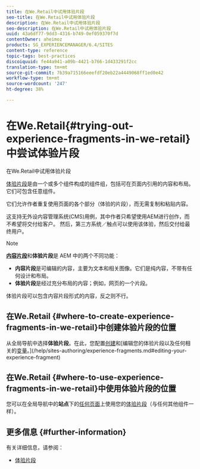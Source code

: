 ```yaml
---
title: 在We.Retail中试用体验片段
seo-title: 在We.Retail中试用体验片段
description: 在We.Retail中试用体验片段
seo-description: 在We.Retail中试用体验片段
uuid: 43a6df77-9dd3-4316-b749-0ef059370f7d
contentOwner: aheimoz
products: SG_EXPERIENCEMANAGER/6.4/SITES
content-type: reference
topic-tags: best-practices
discoiquuid: fe44a941-a09b-4421-b766-1d433291f2cc
translation-type: tm+mt
source-git-commit: 7b39a715166eeefdf20eb22a4449068ff1ed0e42
workflow-type: tm+mt
source-wordcount: '247'
ht-degree: 38%

---
```



# 在We.Retail{#trying-out-experience-fragments-in-we-retail}中尝试体验片段

在We.Retail中试用体验片段

[体验片段](/help/sites-authoring/experience-fragments.md)是由一个或多个组件构成的组件组，包括可在页面内引用的内容和布局。它们可包含任意组件。

它们允许作者重复使用页面的各个部分（体验的片段），而无需复制和粘贴内容。

这支持无外设内容管理系统(CMS)用例，其中作者只希望使用AEM进行创作，而不希望将交付给客户。 然后，第三方系统／触点可以使用该体验，然后交付给最终用户。

>[!NOTE]
>
>**[内容片段](/help/sites-developing/we-retail-content-fragments.md)**&#x200B;和&#x200B;**体验片段**&#x200B;是 AEM 中的两个不同功能：
>
>* **内容片段**&#x200B;是可编辑的内容，主要为文本和相关图像。它们是纯内容，不带有任何设计和布局。
>* **体验片段**&#x200B;是经过充分布局的内容；例如，网页的一个片段。

>
>
体验片段可以包含内容片段形式的内容，反之则不行。

## 在We.Retail {#where-to-create-experience-fragments-in-we-retail}中创建体验片段的位置

从全局导航中选择&#x200B;**体验片段**。在此，您配置[创建](/help/sites-authoring/experience-fragments.md#creating-an-experience-fragment)和[编辑您的体验片段以及任何相关的[变量](/help/sites-authoring/experience-fragments.md#creating-an-experience-fragment-variation)。](/help/sites-authoring/experience-fragments.md#editing-your-experience-fragment)

## 在We.Retail {#where-to-use-experience-fragments-in-we-retail}中使用体验片段的位置

您可以在全局导航中的&#x200B;**站点**&#x200B;下的[任何页面](/help/sites-authoring/editing-content.md)上使用您的[体验片段](/help/sites-authoring/experience-fragments.md#using-your-experience-fragment)（与任何其他组件一样）。

## 更多信息 {#further-information}

有关详细信息，请参阅：

* [体验片段](/help/sites-authoring/experience-fragments.md)

